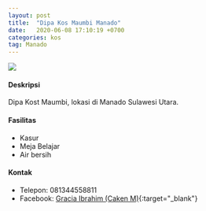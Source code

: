 ```yaml
---
layout: post
title:  "Dipa Kos Maumbi Manado"
date:   2020-06-08 17:10:19 +0700
categories: kos
tag: Manado
---
```

<div class="mb-4">
<image src="https://i.imgur.com/2bcbhfX.png" class="img-fluid" />
</div>

#### Deskripsi
Dipa Kost Maumbi, lokasi di Manado Sulawesi Utara.

#### Fasilitas
- Kasur
- Meja Belajar
- Air bersih

#### Kontak
- Telepon: 081344558811
- Facebook: [Gracia Ibrahim (Caken M)](https://www.facebook.com/gracia.ibrahim.9 "Gracia Ibrahim (Caken M)"){:target="_blank"}